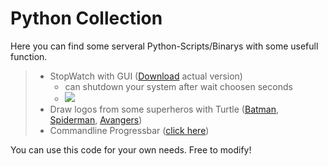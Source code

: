 # Python Collection #

Here you can find some serveral Python-Scripts/Binarys with some usefull function.

> - StopWatch with GUI ([Download](https://github.com/sera619/Collection/releases/tag/v1.0.1) actual version)
>   - can shutdown your system after wait choosen seconds
>   - ![](https://github.com/sera619/Python-Collection/blob/master/img/DigitalClock-Screenshot.png?raw=true)
> - Draw logos from some superheros with Turtle ([Batman](https://github.com/sera619/Python-Collection/blob/master/Batman.py), [Spiderman](https://github.com/sera619/Python-Collection/blob/master/Spiderman.py), [Avangers](https://github.com/sera619/Python-Collection/blob/master/Avanger.py))
> - Commandline Progressbar ([click here](https://github.com/sera619/Python-Collection/blob/master/progress.py))

You can use this code for your own needs. Free to modify!
